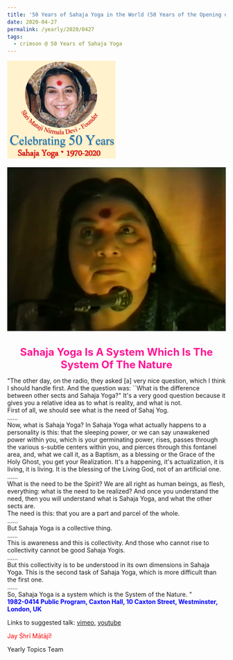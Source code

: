 ```yaml
---
title: '50 Years of Sahaja Yoga in the World (50 Years of the Opening of the Sahasrāra Chakra), Post 14'
date: 2020-04-27
permalink: /yearly/2020/0427
tags:
  - crimson @ 50 Years of Sahaja Yoga
---
```


<div style="text-align: left"><img src="/images/Celebrating50YearsSahajaYoga.png" width="250" /></div><br>

<div style="text-align: center"><img src="/images/image409.jpeg" /></div>

<br>
<p style="color:DeepPink; text-align:center">
<font size="+2"><b>Sahaja Yoga Is A System Which Is The System Of The Nature</b><br></font>
</p>

<p>
"The other day, on the radio, they asked [a] very nice question, which I think I should handle first. And the question was: ``What is the difference between other sects and Sahaja Yoga?" It's a very good question because it gives you a relative idea as to what is reality, and what is not.<br>
First of all, we should see what is the need of Sahaj Yog.<br>
......<br>
Now, what is Sahaja Yoga? In Sahaja Yoga what actually happens to a personality is this: that the sleeping power, or we can say unawakened power within you, which is your germinating power, rises, passes through the various s-subtle centers within you, and pierces through this fontanel area, and, what we call it, as a Baptism, as a blessing or the Grace of the Holy Ghost, you get your Realization. It's a happening, it's actualization, it is living, it is living. It is the blessing of the Living God, not of an artificial one.<br>
......<br>
What is the need to be the Spirit? We are all right as human beings, as flesh, everything: what is the need to be realized? And once you understand the need, then you will understand what is Sahaja Yoga, and what the other sects are.<br>
The need is this: that you are a part and parcel of the whole.<br>
......<br>
But Sahaja Yoga is a collective thing.<br>
......<br>
This is awareness and this is collectivity. And those who cannot rise to collectivity cannot be good Sahaja Yogis.<br>
......<br>
But this collectivity is to be understood in its own dimensions in Sahaja Yoga. This is the second task of Sahaja Yoga, which is more difficult than the first one.<br>
......<br>
So, Sahaja Yoga is a system which is the System of the Nature. "<br>
<font color="blue"><b>1982-0414 Public Program, Caxton Hall, 10 Caxton Street, Westminster, London, UK</b></font><br>
</p>

Links to suggested talk: <a href="https://vimeo.com/221111559"> vimeo</a>, <a href="https://www.youtube.com/watch?v=pPUX9iI8RaM"> youtube</a><br>

<p style="color:red;">Jay Śhrī Mātājī!<br></p>

Yearly Topics Team